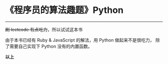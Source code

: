 # 《程序员的算法趣题》Python
---
<del>刷 leetcode 有点吃力</del>，所以试试这本书

由于本书已经有 Ruby & JavaScript 的解法，用 Python 做起来不是很吃力，
除了需要自己实现下 Python 没有的内置函数。

**以上**
